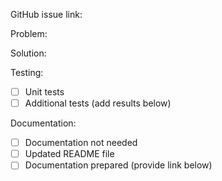 GitHub issue link:

Problem:

Solution:

Testing:

- [ ] Unit tests 
- [ ] Additional tests (add results below)

Documentation:
- [ ] Documentation not needed
- [ ] Updated README file
- [ ] Documentation prepared (provide link below)
